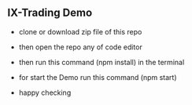 ## IX-Trading Demo

-   clone or download zip file of this repo
-   then open the repo any of code editor
-   then run this command (npm install) in the terminal
-   for start the Demo run this command (npm start)

-   happy checking

